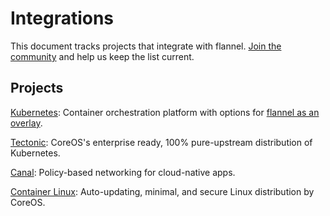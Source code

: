 # Integrations

This document tracks projects that integrate with flannel. [Join the community](https://github.com/coreos/flannel/) and help us keep the list current.

## Projects

[Kubernetes](https://kubernetes.io/docs/admin/networking/#flannel): Container orchestration platform with options for [flannel as an overlay](https://kubernetes.io/docs/admin/networking/#flannel).

[Tectonic](https://coreos.com/tectonic/): CoreOS's enterprise ready, 100% pure-upstream distribution of Kubernetes.

[Canal](https://github.com/projectcalico/canal): Policy-based networking for cloud-native apps.

[Container Linux](https://coreos.com/flannel/docs/latest/flannel-config.html): Auto-updating, minimal, and secure Linux distribution by CoreOS.
